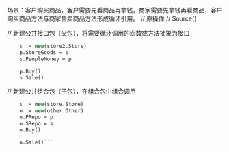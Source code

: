 场景：客户购买商品，客户需要先看商品再拿钱，商家需要先拿钱再看商品，客户购买商品方法与商家售卖商品方法形成循环引用。
// 原操作
// Source()

// 新建公共接口包（父包），将需要循环调用的函数或方法抽象为接口

```p := new(people2.People)
	s := new(store2.Store)
	p.StoreGoods = s
	s.PeopleMoney = p

	p.Buy()
	s.Sale()
```

// 新建公共组合包（子包），在组合包中组合调用

```p := new(people.People)
	s := new(store.Store)
	o := new(other.Other)
	o.PRepo = p
	o.SRepo = s
	o.Buy()

	o.Sale()```

